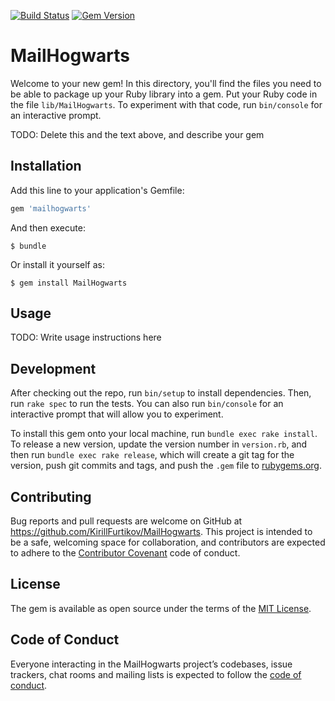[![Build Status](https://travis-ci.org/KirillFurtikov/MailHogwarts.svg?branch=master)](https://travis-ci.org/KirillFurtikov/MailHogwarts)
[![Gem Version](https://badge.fury.io/rb/mailhogwarts.svg)](https://badge.fury.io/rb/mailhogwarts)

# MailHogwarts

Welcome to your new gem! In this directory, you'll find the files you need to be able to package up your Ruby library into a gem. Put your Ruby code in the file `lib/MailHogwarts`. To experiment with that code, run `bin/console` for an interactive prompt.

TODO: Delete this and the text above, and describe your gem

## Installation

Add this line to your application's Gemfile:

```ruby
gem 'mailhogwarts'
```

And then execute:

    $ bundle

Or install it yourself as:

    $ gem install MailHogwarts

## Usage

TODO: Write usage instructions here

## Development

After checking out the repo, run `bin/setup` to install dependencies. Then, run `rake spec` to run the tests. You can also run `bin/console` for an interactive prompt that will allow you to experiment.

To install this gem onto your local machine, run `bundle exec rake install`. To release a new version, update the version number in `version.rb`, and then run `bundle exec rake release`, which will create a git tag for the version, push git commits and tags, and push the `.gem` file to [rubygems.org](https://rubygems.org).

## Contributing

Bug reports and pull requests are welcome on GitHub at https://github.com/KirillFurtikov/MailHogwarts. This project is intended to be a safe, welcoming space for collaboration, and contributors are expected to adhere to the [Contributor Covenant](http://contributor-covenant.org) code of conduct.

## License

The gem is available as open source under the terms of the [MIT License](https://opensource.org/licenses/MIT).

## Code of Conduct

Everyone interacting in the MailHogwarts project’s codebases, issue trackers, chat rooms and mailing lists is expected to follow the [code of conduct](https://github.com/[USERNAME]/MailHogwarts/blob/master/CODE_OF_CONDUCT.md).
